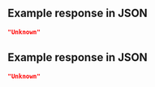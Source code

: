 ## Example response in JSON

```json
"Unknown"
```

## Example response in JSON

```json
"Unknown"
```

